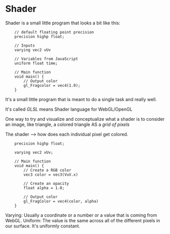 # Shader

Shader is a small little program that looks a bit like this:

```
    // default floating point precision
    precision highp float;

    // Inputs
    varying vec2 vUv

    // Variables from JavaScript
    uniform float time;

    // Main function
    void main() {
        // Output color
        gl_Fragcolor = vec4(1.0);
    }

```

It's a small little program that is meant to do a single task and really well.

It's called *GLSL* means Shader language for WebGL/OpenGL

One way to try and visualize and conceptualize what a shader is to consider an image, like triangle, a colored triangle AS a *grid of pixels*

The shader --> how does each individual pixel get colored. 

```
    precision highp float;

    varying vec2 vUv;

    // Main function
    void main() {
        // Create a RGB color
        vec3 color = vec3(VuV.x)

        // Create an opacity
        float alpha = 1.0;

        // Output color
        gl_FragColor = vec4(color, alpha)
    }

```

Varying: Usually a coordinate or a number or a value that is coming from WebGL.
Uniform: The value is the same across all of the different pixels in our surface. It's uniformly constant.


